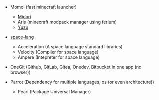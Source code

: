 - Momoi (fast minecraft launcher)
  - [Midori](https://github.com/misilelab/midori)
  - Aris (minecraft modpack manager using ferium)
  - [Yuzu](https://github.com/misilelab/yuzu)

- [space-lang](https://github.com/misilelab/space-lang)
  - Acceleration (A space language standard libraries)
  - Velocity (Compiler for space language)
  - Ampere (Intepreter for space language)

- OneGit (Github, GitLab, Gitea, Onedev, Bitbucket in one app (no browser))

- Parrot (Dependency for multiple languages, os (or even architecture))
  - Pearl (Package Universal Manager)
